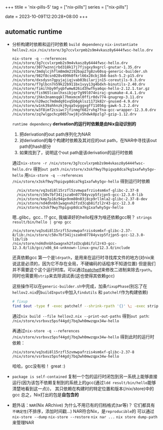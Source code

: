 +++
titile = 'nix-pills-5'
tag = ["nix-pills"]
series = ["nix-pills"]

date = 2023-10-09T12:20:28+08:00
+++



## automatic runtime
- 分析构建时依赖和运行时依赖
  `build dependency`
  `nix-instantiate hellov2.nix`
      ```/nix/store/3g7ccvlxrpmb2s9m4vkasz8y6444fwsc-hello.drv```
  
  `nix-store -q --references /nix/store/3g7ccvlxrpmb2s9m4vkasz8y6444fwsc-hello.drv`
      ```
        /nix/store/3077wznnjrbd318k17j7fjsgxy9xgrcl-gnutar-1.35.drv
        /nix/store/3mdqlcjhflm8mdm2192bap27g8zv60sq-generic-builder.sh
        /nix/store/982f8csn028v499k0fkrl66x28cbj3b8-bash-5.2-p15.drv
        /nix/store/dxsdysn7gpyjajiqjvab03bilarjjn15-coreutils-9.3.drv
        /nix/store/f7glbcn7n59k22b911bx1vyy13g4bdxh-binutils-2.40.drv
        /nix/store/fimilhby9fyqbfwmw826id3hwfhya6qx-hello-2.12.1.tar.gz
        /nix/store/fis965lcaxlhxsibjqr7g99l074niraj-gnumake-4.4.1.drv
        /nix/store/jhkn3namnqqkl7hmxmcml0ffir0dv774-gnugrep-3.11.drv
        /nix/store/n20wzc7mdmdq91vq5b6gklsz1171k82r-gnused-4.9.drv
        /nix/store/w1nk39ahhnzkj9yqa5vpggxgff11056g-gawk-5.2.2.drv
        /nix/store/w3f8imf2csiwc7jfinmgf682rvhg7fna-gcc-wrapper-12.3.0.drv
        /nix/store/zq7wlgpchcp0857swj8jv5hdwk0pzlg7-gzip-1.12.drv
      ```


  `runtime dependency`
  **derivation的运行时依赖是由Nix自动识别的**
  1. 把derivation的out path序列化为NAR
  2. 对derivation的每个构建时依赖及其对应的out path，在NAR中寻找该out path的hash部分
  3. 如果找到了，说明这个out path是该derivation的运行时依赖

  通过`nix-store -r /nix/store/3g7ccvlxrpmb2s9m4vkasz8y6444fwsc-hello.drv`
  得到`out path` `/nix/store/x3skf9wy7hpigvp8dca7kg1xafwhy5gv-hello`
  用`nix-store -q --references /nix/store/x3skf9wy7hpigvp8dca7kg1xafwhy5gv-hello`
  得到运行时依赖
  ```
    /nix/store/vq3sdi8l15rzfl5zvmwpafrzis4sm6xf-glibc-2.37-8
    /nix/store/c50v7bf341jsza0n07784yvzp5fzjpn5-gcc-12.3.0-lib
    /nix/store/kmp7p16z94gx9nm80n03j8cp9rllmla2-glibc-2.37-8-dev
    /nix/store/nd4dhnbh1wagnxh2fzd3cqb8ifzl2r43-gcc-12.3.0
    /nix/store/x3skf9wy7hpigvp8dca7kg1xafwhy5gv-hello
  ```
  嗯..glibc，gcc.. !? gcc, 我编译好的hello程序为啥还依赖gcc啊？
  `strings result/bin/hello | grep gcc`
  ```
  /nix/store/vq3sdi8l15rzfl5zvmwpafrzis4sm6xf-glibc-2.37-8/lib:/nix/store/c50v7bf341jsza0n07784yvzp5fzjpn5-gcc-12.3.0-lib/lib
  /nix/store/nd4dhnbh1wagnxh2fzd3cqb8ifzl2r43-gcc-12.3.0/lib/gcc/x86_64-unknown-linux-gnu/12.3.0/include
  ```
  还真依赖gcc 
  第一个是`ldrpath`，是用来在运行时寻找库文件的地方(对nix来说这是必须的，因为它不存在全局，不硬编码的话程序不知道位置)
  但是我们并不需要这个这个运行时库。可以通过[patchelf](https://github.com/NixOS/patchelf)来修改二进制来除去`rpath`。同时也需要用`strip`来去除调试表(这也使得其依赖gcc)

  这些操作可以在`generic-builder.sh`中完成，加条`fixupPhase`(别忘了在`hellov2.nix`的`buildInputs`中加入`findutils` 和 `patchelf`作为构建依赖)
  ```bash
  # fixup
  find $out -type f -exec patchelf --shrink-rpath '{}' \; -exec strip '{}' \; 2>/dev/null
  ```

  通过`nix build --file hellov2.nix --print-out-paths`
  得到`out path`: `/nix/store/vsrbxvz5psf44gdj7bq3wh0mwzqpx34w-hello`

  再通过`nix-store -q --references /nix/store/vsrbxvz5psf44gdj7bq3wh0mwzqpx34w-hello`
  得到此时的运行时依赖：
  ```
  /nix/store/vq3sdi8l15rzfl5zvmwpafrzis4sm6xf-glibc-2.37-8
  /nix/store/vsrbxvz5psf44gdj7bq3wh0mwzqpx34w-hello
  ```
  哈哈，gcc没有啦！ great :)

  
- `package is self-contained`
  复制一个包的运行时闭包到另一系统上能够直接运行(因为该包不依赖复制到的系统上的gcc(通过`ldd result/bin/hello`能够清楚地看到这一点))，
  其只依赖在构建时的特定位置和版本(/nix/store)中的gcc
  总之，Nix打出的包是**自包含的**



- 题外话：`NAR`(Nix ARchive)
为什么不用已有的归档格式(tar等)？
  它们都具有`不确定性`(不排序，添加时间戳...)
  NAR符合Nix，是`reproducible`的
  可以通过`nix-store --dump` `nix-store --restore` `nix nar ...` `nix store dump-path`来管理NAR

